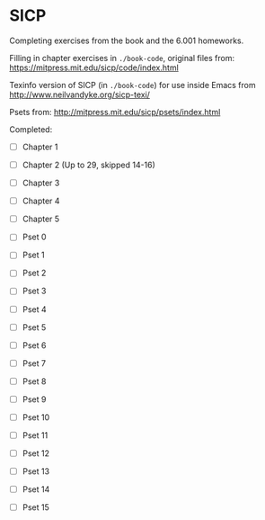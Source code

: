 SICP
====

Completing exercises from the book and the 6.001 homeworks.

Filling in chapter exercises in `./book-code`, original files from: https://mitpress.mit.edu/sicp/code/index.html

Texinfo version of SICP (in `./book-code`) for use inside Emacs from http://www.neilvandyke.org/sicp-texi/

Psets from: http://mitpress.mit.edu/sicp/psets/index.html

Completed:

- [ ] Chapter 1
- [ ] Chapter 2 (Up to 29, skipped 14-16)
- [ ] Chapter 3
- [ ] Chapter 4
- [ ] Chapter 5

- [ ] Pset 0
- [ ] Pset 1
- [ ] Pset 2
- [ ] Pset 3
- [ ] Pset 4
- [ ] Pset 5
- [ ] Pset 6
- [ ] Pset 7
- [ ] Pset 8
- [ ] Pset 9
- [ ] Pset 10
- [ ] Pset 11
- [ ] Pset 12
- [ ] Pset 13
- [ ] Pset 14
- [ ] Pset 15
